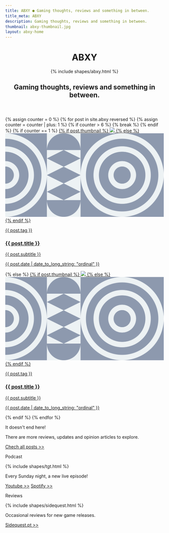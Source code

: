 ```yaml
---
title: ABXY ● Gaming thoughts, reviews and something in between.
title_meta: ABXY
description: Gaming thoughts, reviews and something in between.
thumbnail: abxy-thumbnail.jpg
layout: abxy-home
---
```

<header class="u-p-2 u-p-3-md">
  <h1 class="u-hidden">
    ABXY
  </h1>
  <div class="c-abxy-logo">
    {% include shapes/abxy.html %}
  </div>
  <h2 class="u-ft-display u-fw-500 u-ts-4 u-mb-8 u-mt-0">
    Gaming thoughts, reviews and something in between.
  </h2>
</header>
<section class="grid">
  {% assign counter = 0 %}
  {% for post in site.abxy reversed %}
  {% assign counter = counter | plus: 1 %}
  {% if counter > 6 %}
    {% break %}
  {% endif %}
  {% if counter == 1 %}
    <a href="{{ post.url }}" class="col-12 c-postcard" title="{{ post.title }}">
      {% if post.thumbnail %}
        <img src="/assets/images/{{ post.thumbnail }}" class="c-postcard__img"/>
      {% else %}
        <img src="/assets/images/abxy-bg-default.svg" class="c-postcard__img"/>
      {% endif %}
      <article class="c-postcard__content">
        <div>
          <p class="c-tag u-mb-2">{{ post.tag }}</p>
          <h3 class="u-ft-display u-fw-700 u-ts-3 u-m-0">{{ post.title }}</h3>
          <p class="u-ft-serif u-ts-4">{{ post.subtitle }}</p>
        </div>
        <div>
          <p class="u-ft-display u-ts-6 u-mt-8">{{ post.date | date_to_long_string: "ordinal" }}</p>
        </div>
      </article>
    </a>
  {% else %}
    <a href="{{ post.url }}" class="col-12 col-md-6 c-postcard c-postcard--small" title="{{ post.title }}">
      {% if post.thumbnail %}
        <img src="/assets/images/{{ post.thumbnail }}" class="c-postcard__img"/>
      {% else %}
        <img src="/assets/images/abxy-bg-default.svg" class="c-postcard__img"/>
      {% endif %}
      <article class="c-postcard__content">
        <div>
          <p class="c-tag u-mb-2">{{ post.tag }}</p>
          <h3 class="u-ft-sans u-ts-3 u-m-0 u-fw-500">{{ post.title }}</h3>
          <p class="u-ft-serif u-ts-4">{{ post.subtitle }}</p>
        </div>
        <div>
          <p class="u-ft-display u-ts-6 u-mt-8">{{ post.date | date_to_long_string: "ordinal" }}</p>
        </div>
      </article>
    </a>
  {% endif %}
  {% endfor %}
  <div class="col-12 col-md-6 u-p-2 u-p-3-md">
    <p class="u-ft-display u-fw-700 u-ts-5">It doesn't end here!</p>
    <p class="u-ft-sans u-ts-6 u-mb-1">There are more reviews, updates and opinion articles to explore.</p>
    <a class="c-button c-button--gray-3" href="{{'abxy-posts' | absolute_url}}" title="Check all posts">Chech all posts >></a>
  </div>
  <div class="col-12 col-md-6 c-postcard c-postcard--info-dark">
    <article class="c-postcard__content">
      <div>
        <p class="c-tag u-mb-2">Podcast</p>
        <div class="c-image-svg-md u-cf-gray-3">
          {% include shapes/tgt.html %}
        </div>
      </div>
      <div class="u-mt-3">
        <p class="u-ft-sans u-ts-6 u-mb-1">Every Sunday night, a new live episode!</p>
        <a class="c-button c-button--gray-3 u-mr-1" href="https://www.youtube.com/@TheGamesTome" target="_blank" title="The Games Tome - YouTube">Youtube >></a>
        <a class="c-button c-button--gray-3" href="https://open.spotify.com/show/2qphywGobVNkB5BRF1lxMW" target="_blank" title="The Games Tome - Spotify">Spotify >></a>
      </div>
    </article>
  </div>
  <div class="col-12 col-md-6 c-postcard c-postcard--info-light">
    <article class="c-postcard__content">
      <div>
        <p class="c-tag u-mb-2">Reviews</p>
        <div class="c-image-svg-xs u-cf-gray-1">
          {% include shapes/sidequest.html %}
        </div>
      </div>
      <div class="u-mt-3">
        <p class="u-ft-sans u-ts-6 u-mb-1">Occasional reviews for new game releases.</p>
        <a class="c-button c-button--light u-mr-1" href="https://sidequest.pt/" target="_blank" title="Sidequest.pt">Sidequest.pt >></a>
      </div>
    </article>
  </div>
</section>
